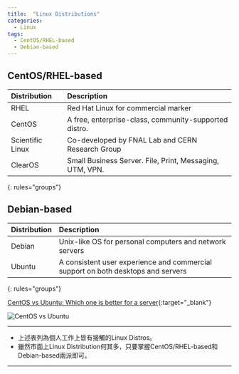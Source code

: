 ```yaml
---
title:  "Linux Distributions"
categories: 
  - Linux
tags:
  - CentOS/RHEL-based
  - Debian-based
---
```


## CentOS/RHEL-based

| Distribution    | Description                                             |
|:----------------|:--------------------------------------------------------|
| RHEL            | Red Hat Linux for commercial marker                     | 
| CentOS          | A free, enterprise-class, community-supported distro.   |
| Scientific Linux| Co-developed by FNAL Lab and CERN Research Group        |
| ClearOS         | Small Business Server. File, Print, Messaging, UTM, VPN.| 
{: rules="groups"}


## Debian-based

| Distribution    | Description                                                                     |
|:----------------|:--------------------------------------------------------------------------------|
| Debian          | Unix-like OS for personal computers and network servers                         | 
| Ubuntu          | A consistent user experience and commercial support on both desktops and servers| 
{: rules="groups"}


[CentOS vs Ubuntu: Which one is better for a server](https://thishosting.rocks/centos-vs-ubuntu-server/){:target="_blank"}

![CentOS vs Ubuntu](https://thishosting.rocks/wp-content/uploads/2017/01/centos-vs-ubuntu.jpg)


***

* 上述表列為個人工作上皆有接觸的Linux Distros。
* 雖然市面上Linux Distribution何其多，只要掌握CentOS/RHEL-based和Debian-based兩派即可。 

***

